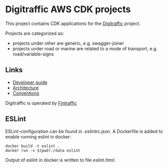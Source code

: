 # Digitraffic AWS CDK projects

This project contains CDK applications for the [Digitraffic](https://www.digitraffic.fi) project.

Projects are categorized as:
- projects under other are generic, e.g. swagger-joiner
- projects under road or marine are related to a mode of transport, e.g. road/variable-signs

## Links
- [Developer guide](https://github.com/tmfg/digitraffic-cdk/blob/master/DEVELOPMENT.md)
- [Architecture](https://github.com/tmfg/digitraffic-cdk/blob/master/ARCHITECTURE.md)
- [Conventions](https://github.com/tmfg/digitraffic-cdk/blob/master/CONVENTIONS.md)

Digitraffic is operated by [Fintraffic](https://www.fintraffic.fi)

## ESLint

ESLint-configuration can be found in _.eslintrc.json_.  A Dockerfile is added to enable running eslint in docker:
```
docker build -t eslint .
docker run -v $(pwd):/data eslint
```

Output of eslint in docker is written to file _eslint.html_. 